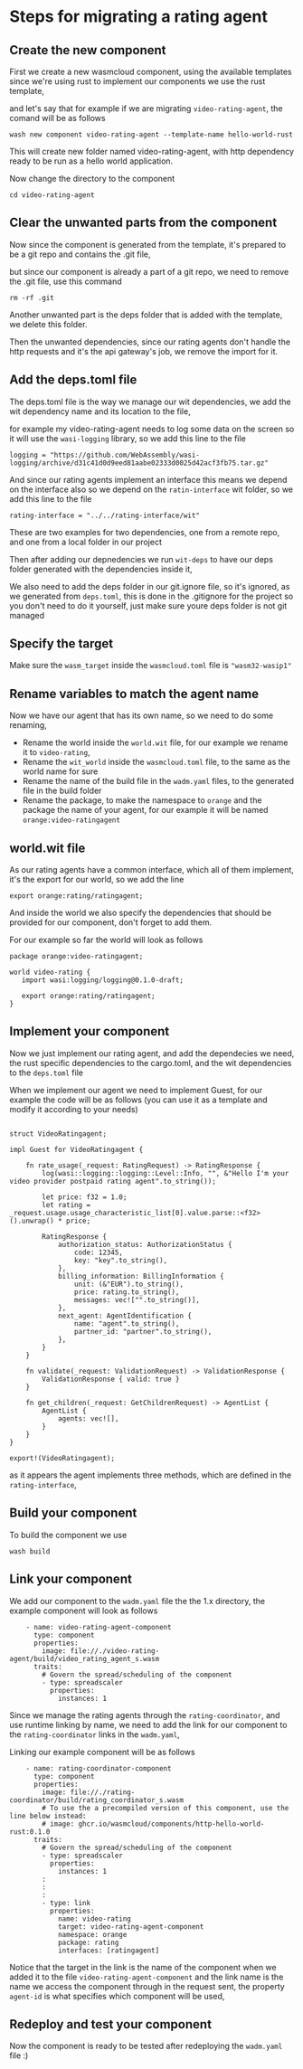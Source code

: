 # Steps for migrating a rating agent

## Create the new component
First we create a new wasmcloud component, using the available templates
since we're using rust to implement our components we use the rust template,

and let's say that for example if we are migrating `video-rating-agent`,
the comand will be as follows

```
wash new component video-rating-agent --template-name hello-world-rust
```

This will create new folder named video-rating-agent, with http dependency ready to be run as a hello world application.

Now change the directory to the component
```
cd video-rating-agent
```

## Clear the unwanted parts from the component

Now since the component is generated from the template, it's prepared to be a git repo and contains the .git file, 

but since our component is already a part of a git repo, we need to remove the .git file, use this command
```
rm -rf .git
```

Another unwanted part is the deps folder that is added with the template, we delete this folder.

Then the unwanted dependencies, since our rating agents don't handle the http requests and it's the api gateway's job, we remove the import for it.

## Add the deps.toml file
The deps.toml file is the way we manage our wit dependencies, we add the wit dependency name and its location to the file, 

for example my video-rating-agent needs to log some data on the screen so it will use the `wasi-logging` library,
so we add this line to the file 
```
logging = "https://github.com/WebAssembly/wasi-logging/archive/d31c41d0d9eed81aabe02333d0025d42acf3fb75.tar.gz"
```

And since our rating agents implement an interface this means we depend on the interface also so we depend on the `ratin-interface` wit folder, so we add this line to the file
```
rating-interface = "../../rating-interface/wit"
```

These are two examples for two dependencies, one from a remote repo, and one from a local folder in our project

Then after adding our depnedencies we run `wit-deps` to have our deps folder generated with the dependencies inside it, 

We also need to add the deps folder in our git.ignore file, so it's ignored, as we generated from `deps.toml`, this is done in the .gitignore for the project so you don't need to do it yourself, just make sure youre deps folder is not git managed

## Specify the target
Make sure the `wasm_target` inside the `wasmcloud.toml` file is `"wasm32-wasip1"`

## Rename variables to match the agent name

Now we have our agent that has its own name, so we need to do some renaming, 

- Rename the world inside the `world.wit` file, for our example we rename it to `video-rating`, 
- Rename the `wit_world` inside the `wasmcloud.toml` file, to the same as the world name for sure
-  Rename the name of the build file in the `wadm.yaml` files, to the generated file in the build folder
- Rename the package, to make the namespace to `orange`  and the package the name of your agent, for our example it will be named `orange:video-ratingagent`

## world.wit file
As our rating agents have a common interface, which all of them implement, it's the export for our world, so we add the line

```
export orange:rating/ratingagent;
```

And inside the world we also specify the dependencies that should be provided for our component, don't forget to add them.

For our example so far the world will look as follows
```
package orange:video-ratingagent;

world video-rating {
   import wasi:logging/logging@0.1.0-draft;  

   export orange:rating/ratingagent;
}
```

## Implement your component

Now we just implement our rating agent, and add the dependecies we need, the rust specific dependencies to the cargo.toml, and the wit dependencies to the `deps.toml` file

When we implement our agent we need to implement Guest, for our example the code will be as follows (you can use it as a template and modify it according to your needs)
```

struct VideoRatingagent;

impl Guest for VideoRatingagent {
   
    fn rate_usage(_request: RatingRequest) -> RatingResponse {
        log(wasi::logging::logging::Level::Info, "", &"Hello I'm your video provider postpaid rating agent".to_string());

        let price: f32 = 1.0;
        let rating = _request.usage.usage_characteristic_list[0].value.parse::<f32>().unwrap() * price;

        RatingResponse {
            authorization_status: AuthorizationStatus {
                code: 12345,
                key: "key".to_string(),
            },
            billing_information: BillingInformation {
                unit: (&"EUR").to_string(),
                price: rating.to_string(),
                messages: vec!["".to_string()],
            },
            next_agent: AgentIdentification {
                name: "agent".to_string(),
                partner_id: "partner".to_string(),
            },
        }
    }

    fn validate(_request: ValidationRequest) -> ValidationResponse {
        ValidationResponse { valid: true }
    }

    fn get_children(_request: GetChildrenRequest) -> AgentList {
        AgentList {
            agents: vec![],
        }
    }
}

export!(VideoRatingagent);
```

as it appears the agent implements three methods, which are defined in the `rating-interface`, 

## Build your component
To build the component we use
```
wash build
```

## Link your component
We add our component to the `wadm.yaml` file the the 1.x directory, the example component will look as follows

```
    - name: video-rating-agent-component
      type: component
      properties:
        image: file://./video-rating-agent/build/video_rating_agent_s.wasm
      traits:
        # Govern the spread/scheduling of the component
        - type: spreadscaler
          properties:
            instances: 1
```

Since we manage the rating agents through the `rating-coordinator`, and use runtime linking by name, we need to add the link for our component to the `rating-coordinator` links in the `wadm.yaml`, 

Linking our example component will be as follows
```
    - name: rating-coordinator-component
      type: component
      properties:
        image: file://./rating-coordinator/build/rating_coordinator_s.wasm
        # To use the a precompiled version of this component, use the line below instead:
        # image: ghcr.io/wasmcloud/components/http-hello-world-rust:0.1.0
      traits:
        # Govern the spread/scheduling of the component
        - type: spreadscaler
          properties:
            instances: 1
        :
        :
        :
        - type: link
          properties:
            name: video-rating
            target: video-rating-agent-component
            namespace: orange
            package: rating
            interfaces: [ratingagent]
```
Notice that the target in the link is the name of the component when we added it to the file `video-rating-agent-component`
and the link name is the name we access the component through in the request sent, the property `agent-id` is what specifies which component will be used,

## Redeploy and test your component

Now the component is ready to be tested after redeploying the `wadm.yaml` file :)